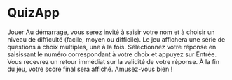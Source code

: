# QuizApp
Jouer
Au démarrage, vous serez invité à saisir votre nom et à choisir un niveau de difficulté (facile, moyen ou difficile).
Le jeu affichera une série de questions à choix multiples, une à la fois.
Sélectionnez votre réponse en saisissant le numéro correspondant à votre choix et appuyez sur Entrée.
Vous recevrez un retour immédiat sur la validité de votre réponse.
À la fin du jeu, votre score final sera affiché.
Amusez-vous bien !
